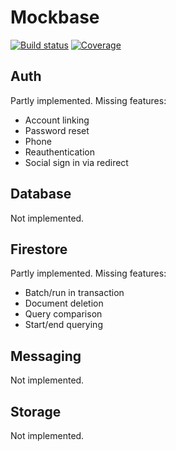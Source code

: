 # Mockbase
[![Build status](https://img.shields.io/travis/gustavohenke/mockbase.svg?style=flat-square)](https://travis-ci.org/gustavohenke/mockbase)
[![Coverage](https://img.shields.io/coveralls/github/gustavohenke/mockbase.svg?style=flat-square)](https://coveralls.io/github/gustavohenke/mockbase)

## Auth
Partly implemented. Missing features:

- Account linking
- Password reset
- Phone
- Reauthentication
- Social sign in via redirect

## Database
Not implemented.

## Firestore
Partly implemented. Missing features:

- Batch/run in transaction
- Document deletion
- Query comparison
- Start/end querying

## Messaging
Not implemented.

## Storage
Not implemented.
